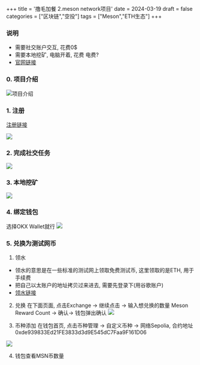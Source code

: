 +++
title = '撸毛加餐 2.meson network项目'
date = 2024-03-19
draft = false
categories = ["区块链","空投"]
tags = ["Meson","ETH生态"]
+++


### 说明
- 需要社交账户交互, 花费0$
- 需要本地挖矿, 电脑开着, 花费 电费?
- [官网链接](https://dashboard.gaganode.com/register?referral_code=lmbfcbcrznhzgxp)

### 0. 项目介绍
![项目介绍](/airdrop/meson.network-rootdata.png)

### 1. 注册
[注册链接](https://dashboard.gaganode.com/register?referral_code=lmbfcbcrznhzgxp)

![](/airdrop/meson.network-1.png)

### 2. 完成社交任务
![](/airdrop/meson.network-2.png)

### 3. 本地挖矿
![](/airdrop/meson.network-3.png)

### 4. 绑定钱包
选择OKX Wallet就行
![](/airdrop/meson.network-4.png)

### 5. 兑换为测试网币
1. 领水
- 领水的意思是在一些标准的测试网上领取免费测试币, 这里领取的是ETH, 用于手续费
- 把自己以太账户的地址拷贝过来进去, 需要先登录下(用谷歌账户)
- [领水链接](https://www.alchemy.com/faucets/ethereum-sepolia)

2. 兑换
在下面页面, 点击Exchange -> 继续点击 -> 输入想兑换的数量 Meson Reward Count -> 确认-> 钱包弹出确认
![](/airdrop/meson.network-51.png)

3. 币种添加
在钱包首页, 点击币种管理 -> 自定义币种 -> 网络Sepolia, 合约地址 0xde939833Ed21FE3833d3d9E545dC7Faa9F161D06

![](/airdrop/meson.network-52.png)

4. 钱包查看MSN币数量